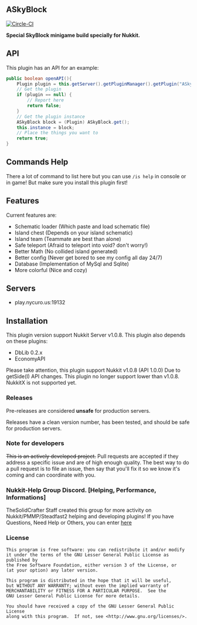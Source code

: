 ## ASkyBlock ##
[![Circle-CI](https://circleci.com/gh/TheSolidCrafter/ASkyBlock-Nukkit.svg?style=shield&circle-token=:circle-token)](https://circleci.com/gh/Nukkit-coders/ASkyBlock-Nukkit)

__Special SkyBlock minigame build specially for Nukkit.__

## API
This plugin has an API for an example:

```java
public boolean openAPI(){
    Plugin plugin = this.getServer().getPluginManager().getPlugin("ASkyBlock");
    // Get the plugin
    if (plugin == null) {
    	// Report here
    	return false;
   	}
    // Get the plugin instance
    ASkyBlock block = (Plugin) ASkyBlock.get();
    this.instance = block;
    // Place the things you want to
    return true;
}
```

## Commands Help

There a lot of command to list here but you can use `/is help` in console or in game! But make sure you install this plugin first!

## Features
Current features are:

* Schematic loader (Which paste and load schematic file)
* Island chest (Depends on your island schematic)
* Island team (Teammate are best than alone)
* Safe teleport (Afraid to teleport into void? don't worry!)
* Better Math (No collided island generated)
* Better config (Never get bored to see my config all day 24/7)
* Database (Implementation of MySql and Sqlite)
* More colorful (Nice and cozy)

## Servers
* play.nycuro.us:19132

## Installation
This plugin version support Nukkit Server v1.0.8.
This plugin also depends on these plugins:

* DbLib 0.2.x
* EconomyAPI

Please take attention, this plugin support Nukkit v1.0.8 (API 1.0.0) 
Due to getSide(I) API changes. This plugin no longer support lower than v1.0.8.
NukkitX is not supported yet.

### Releases
Pre-releases are considered **unsafe** for production servers.

Releases have a clean version number, has been tested, and should be safe for production servers.

### Note for developers
~~This is an actively developed project.~~ Pull requests are accepted if they address a specific issue and are of high enough quality. The best way to do a pull request is to file an issue, then say that you'll fix it so we know it's coming and can coordinate with you.

### Nukkit-Help Group Discord. [Helping, Performance, Informations]
TheSolidCrafter Staff created this group for more activity on Nukkit/PMMP/Steadfast2 helping and developing plugins!
If you have Questions, Need Help or Others, you can enter [here](https://discordapp.com/invite/7y8WM4F)

### License

	This program is free software: you can redistribute it and/or modify
	it under the terms of the GNU Lesser General Public License as published by
	the Free Software Foundation, either version 3 of the License, or
	(at your option) any later version.

	This program is distributed in the hope that it will be useful,
	but WITHOUT ANY WARRANTY; without even the implied warranty of
	MERCHANTABILITY or FITNESS FOR A PARTICULAR PURPOSE.  See the
	GNU Lesser General Public License for more details.

	You should have received a copy of the GNU Lesser General Public License
	along with this program.  If not, see <http://www.gnu.org/licenses/>.

